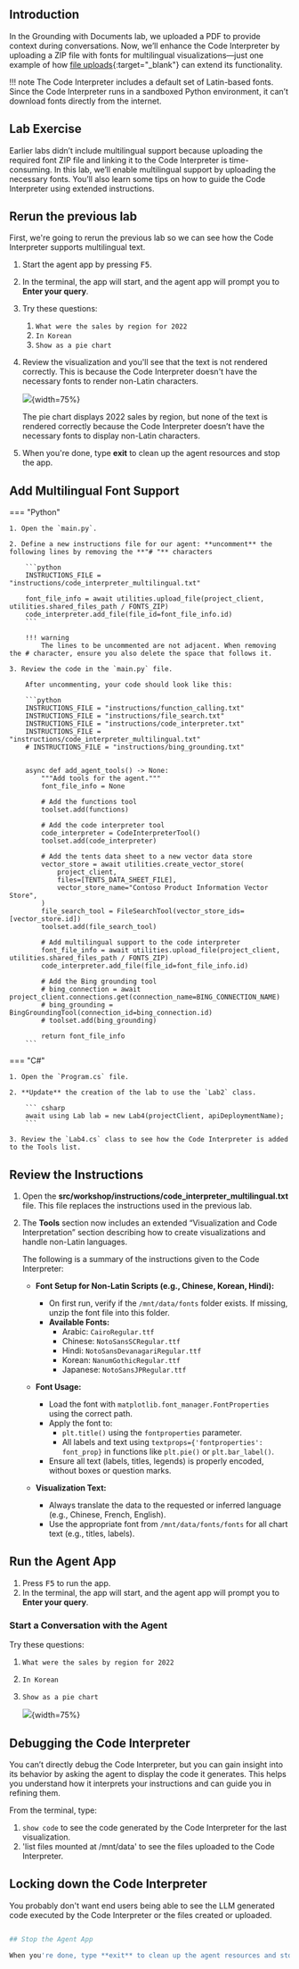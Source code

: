 ## Introduction

In the Grounding with Documents lab, we uploaded a PDF to provide context during conversations. Now, we’ll enhance the Code Interpreter by uploading a ZIP file with fonts for multilingual visualizations—just one example of how [file uploads](https://learn.microsoft.com/azure/ai-services/agents/how-to/tools/code-interpreter){:target="_blank"} can extend its functionality.

!!! note
    The Code Interpreter includes a default set of Latin-based fonts. Since the Code Interpreter runs in a sandboxed Python environment, it can’t download fonts directly from the internet.

## Lab Exercise

Earlier labs didn’t include multilingual support because uploading the required font ZIP file and linking it to the Code Interpreter is time-consuming. In this lab, we’ll enable multilingual support by uploading the necessary fonts. You’ll also learn some tips on how to guide the Code Interpreter using extended instructions.

## Rerun the previous lab

First, we're going to rerun the previous lab so we can see how the Code Interpreter supports multilingual text.

1. Start the agent app by pressing <kbd>F5</kbd>.
2. In the terminal, the app will start, and the agent app will prompt you to  **Enter your query**.
3. Try these questions:

      1. `What were the sales by region for 2022`
      2. `In Korean`
      3. `Show as a pie chart`

4. Review the visualization and you'll see that the text is not rendered correctly. This is because the Code Interpreter doesn't have the necessary fonts to render non-Latin characters.

    ![](media/sales_by_region_2022_pie_chart_korean.png){width=75%}

    The pie chart displays 2022 sales by region, but none of the text is rendered correctly because the Code Interpreter doesn’t have the necessary fonts to display non-Latin characters.

1. When you're done, type **exit** to clean up the agent resources and stop the app.

## Add Multilingual Font Support

=== "Python"

    1. Open the `main.py`.

    2. Define a new instructions file for our agent: **uncomment** the following lines by removing the **"# "** characters

        ```python
        INSTRUCTIONS_FILE = "instructions/code_interpreter_multilingual.txt"

        font_file_info = await utilities.upload_file(project_client, utilities.shared_files_path / FONTS_ZIP)
        code_interpreter.add_file(file_id=font_file_info.id)
        ```

        !!! warning
            The lines to be uncommented are not adjacent. When removing the # character, ensure you also delete the space that follows it.

    3. Review the code in the `main.py` file.

        After uncommenting, your code should look like this:

        ```python
        INSTRUCTIONS_FILE = "instructions/function_calling.txt"
        INSTRUCTIONS_FILE = "instructions/file_search.txt"
        INSTRUCTIONS_FILE = "instructions/code_interpreter.txt"
        INSTRUCTIONS_FILE = "instructions/code_interpreter_multilingual.txt"
        # INSTRUCTIONS_FILE = "instructions/bing_grounding.txt"


        async def add_agent_tools() -> None:
            """Add tools for the agent."""
            font_file_info = None

            # Add the functions tool
            toolset.add(functions)

            # Add the code interpreter tool
            code_interpreter = CodeInterpreterTool()
            toolset.add(code_interpreter)

            # Add the tents data sheet to a new vector data store
            vector_store = await utilities.create_vector_store(
                project_client,
                files=[TENTS_DATA_SHEET_FILE],
                vector_store_name="Contoso Product Information Vector Store",
            )
            file_search_tool = FileSearchTool(vector_store_ids=[vector_store.id])
            toolset.add(file_search_tool)

            # Add multilingual support to the code interpreter
            font_file_info = await utilities.upload_file(project_client, utilities.shared_files_path / FONTS_ZIP)
            code_interpreter.add_file(file_id=font_file_info.id)

            # Add the Bing grounding tool
            # bing_connection = await project_client.connections.get(connection_name=BING_CONNECTION_NAME)
            # bing_grounding = BingGroundingTool(connection_id=bing_connection.id)
            # toolset.add(bing_grounding)

            return font_file_info
        ```

=== "C#"

    1. Open the `Program.cs` file.

    2. **Update** the creation of the lab to use the `Lab2` class.

        ``` csharp
        await using Lab lab = new Lab4(projectClient, apiDeploymentName);
        ```

    3. Review the `Lab4.cs` class to see how the Code Interpreter is added to the Tools list.

## Review the Instructions

1. Open the **src/workshop/instructions/code_interpreter_multilingual.txt** file. This file replaces the instructions used in the previous lab.
2. The **Tools** section now includes an extended “Visualization and Code Interpretation” section describing how to create visualizations and handle non-Latin languages.

    The following is a summary of the instructions given to the Code Interpreter:

    - **Font Setup for Non-Latin Scripts (e.g., Chinese, Korean, Hindi):**
      - On first run, verify if the `/mnt/data/fonts` folder exists. If missing, unzip the font file into this folder.
      - **Available Fonts:**
        - Arabic: `CairoRegular.ttf`
        - Chinese: `NotoSansSCRegular.ttf`
        - Hindi: `NotoSansDevanagariRegular.ttf`
        - Korean: `NanumGothicRegular.ttf`
        - Japanese: `NotoSansJPRegular.ttf`

    - **Font Usage:**
      - Load the font with `matplotlib.font_manager.FontProperties` using the correct path.
      - Apply the font to:
        - `plt.title()` using the `fontproperties` parameter.
        - All labels and text using `textprops={'fontproperties': font_prop}` in functions like `plt.pie()` or `plt.bar_label()`.
      - Ensure all text (labels, titles, legends) is properly encoded, without boxes or question marks.

    - **Visualization Text:**
      - Always translate the data to the requested or inferred language (e.g., Chinese, French, English).
      - Use the appropriate font from `/mnt/data/fonts/fonts` for all chart text (e.g., titles, labels).

## Run the Agent App

1. Press <kbd>F5</kbd> to run the app.
2. In the terminal, the app will start, and the agent app will prompt you to  **Enter your query**.

### Start a Conversation with the Agent

Try these questions:

1. `What were the sales by region for 2022`
2. `In Korean`
3. `Show as a pie chart`

    ![](media/sales_by_region_pie_chart_korean_font.png){width=75%}

## Debugging the Code Interpreter

You can’t directly debug the Code Interpreter, but you can gain insight into its behavior by asking the agent to display the code it generates. This helps you understand how it interprets your instructions and can guide you in refining them.

From the terminal, type:

1. `show code` to see the code generated by the Code Interpreter for the last visualization.
1. 'list files mounted at /mnt/data' to see the files uploaded to the Code Interpreter.

## Locking down the Code Interpreter

You probably don't want end users being able to see the LLM generated code executed by the Code Interpreter or the files created or uploaded.

```python

## Stop the Agent App

When you're done, type **exit** to clean up the agent resources and stop the app.
